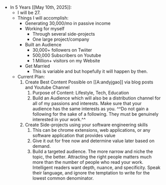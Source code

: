 - In 5 Years [[May 10th, 2025]]:
    - I will be 27.
    - Things I will accomplish:
        - Generating 30,000/mo in passive income
        - Working for myself
            - Through several side-projects
            - One large project/company
        - Built an Audience
            - 30,000+ followers on Twiiter
            - 500,000 Subscribers on Youtube
            - 1 Million+ visitors on my Website
        - Get Married
            - This is variable and but hopefully it will happen by then.
    - Current Plan:
        1. Create Best Content Possible on [[A:andyjgao]] via blog posts and Youtube Channel
            1. Purpose of Content: Lifestyle, Tech, Education
            2. Build an Audience which will also be a distribution channel for all of my passions and interests. Make sure that your audience has the same interests as you. ^^Do not gain a following for the sake of a following. They must be genuinely interested in your work.^^
        2. Create Side-projects using your software engineering skills
            1. This can be chrome extensions, web applications, or any software application that provides value
            2. Give it out for free now and determine value later based on demand. 
            3. Build a targeted audience. The more narrow and niche the topic, the better. Attracting the right people matters much more than the number of people who read your work. Intelligent readers want depth, nuance, and specificity. Speak their language, and ignore the temptation to write for the lowest common denominator.

